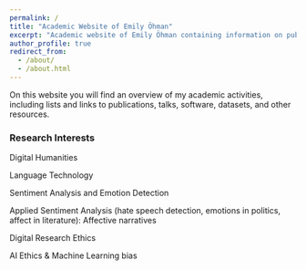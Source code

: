 ```yaml
---
permalink: /
title: "Academic Website of Emily Öhman"
excerpt: "Academic website of Emily Öhman containing information on publications, teaching, and research interests."
author_profile: true
redirect_from: 
  - /about/
  - /about.html
---
```


On this website you will find an overview of my academic activities, including lists and links to publications, talks, software, datasets, and other resources.

### Research Interests

Digital Humanities

Language Technology

Sentiment Analysis and Emotion Detection

Applied Sentiment Analysis (hate speech detection, emotions in politics, affect in literature): Affective narratives

Digital Research Ethics

AI Ethics & Machine Learning bias
